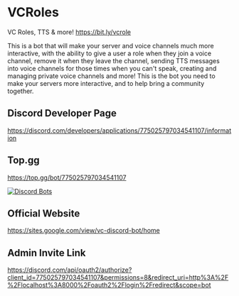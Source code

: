 # VCRoles

VC Roles, TTS & more!
https://bit.ly/vcrole

This is a bot that will make your server and voice channels much more interactive, with the ability to give a user a role when they join a voice channel, remove it when they leave the channel, sending TTS messages into voice channels for those times when you can't speak, creating and managing private voice channels and more! This is the bot you need to make your servers more interactive, and to help bring a community together.

## Discord Developer Page

https://discord.com/developers/applications/775025797034541107/information


## Top.gg

https://top.gg/bot/775025797034541107

[![Discord Bots](https://top.gg/api/widget/775025797034541107.svg)](https://top.gg/bot/775025797034541107)


## Official Website

https://sites.google.com/view/vc-discord-bot/home

## Admin Invite Link
https://discord.com/api/oauth2/authorize?client_id=775025797034541107&permissions=8&redirect_uri=http%3A%2F%2Flocalhost%3A8000%2Foauth2%2Flogin%2Fredirect&scope=bot
